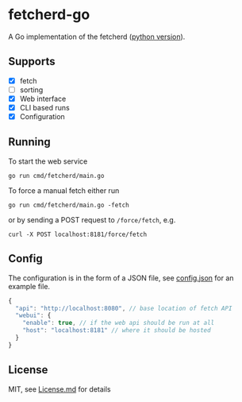 # fetcherd-go

A Go implementation of the fetcherd ([python version](https://github.com/zyphrus/fetcherd-py)).

## Supports

 - [X] fetch
 - [ ] sorting
 - [x] Web interface
 - [x] CLI based runs
 - [x] Configuration

## Running

To start the web service

`go run cmd/fetcherd/main.go`

To force a manual fetch either run

`go run cmd/fetcherd/main.go -fetch`

or by sending a POST request to `/force/fetch`, e.g.

`curl -X POST localhost:8181/force/fetch`

## Config

The configuration is in the form of a JSON file,
see [config.json](./config.json) for an example file.

```javascript
{
  "api": "http://localhost:8080", // base location of fetch API
  "webui": {
    "enable": true, // if the web api should be run at all
    "host": "localhost:8181" // where it should be hosted
  }
}
```

## License

MIT, see [License.md](./LICENSE.md) for details
